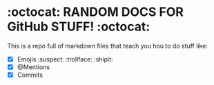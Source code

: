 # :octocat: RANDOM DOCS FOR GitHub STUFF! :octocat:

This is a repo full of markdown files that teach you hou to do stuff like:  
-[x] Emojis :suspect:  :trollface: :shipit:  
-[x] @Mentions  
-[x] Commits  
